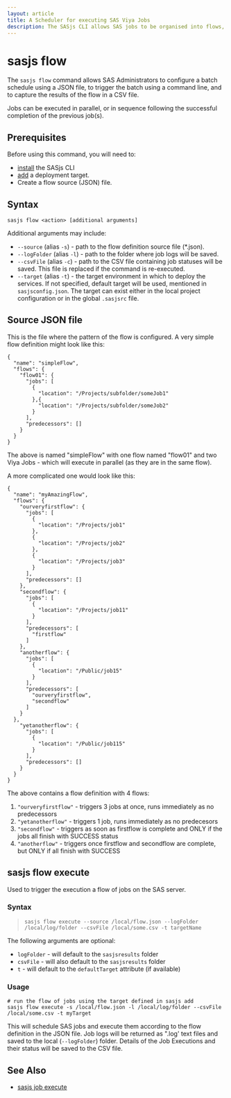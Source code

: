 ```yaml
---
layout: article
title: A Scheduler for executing SAS Viya Jobs
description: The SASjs CLI allows SAS jobs to be organised into flows, and executed in parallel or sequentially.  The schedule stops in case of warning or error.
---
```


# sasjs flow

The `sasjs flow` command allows SAS Administrators to configure a batch schedule using a JSON file, to trigger the batch using a command line, and to capture the results of the flow in a CSV file.

Jobs can be executed in parallel, or in sequence following the successful completion of the previous job(s).

## Prerequisites

Before using this command, you will need to:

- [install](/installation) the SASjs CLI
- [add](/add) a deployment target.
- Create a flow source (JSON) file.

## Syntax

```
sasjs flow <action> [additional arguments]
```

Additional arguments may include:

- `--source` (alias `-s`) - path to the flow definition source file (\*.json).
- `--logFolder` (alias `-l`) - path to the folder where job logs will be saved.
- `--csvFile` (alias `-c`) - path to the CSV file containing job statuses will be saved. This file is replaced if the command is re-executed.
- `--target` (alias `-t`) - the target environment in which to deploy the services. If not specified, default target will be used, mentioned in `sasjsconfig.json`. The target can exist either in the local project configuration or in the global `.sasjsrc` file.

## Source JSON file

This is the file where the pattern of the flow is configured. A very simple flow definition might look like this:

```
{
  "name": "simpleFlow",
  "flows": {
    "flow01": {
      "jobs": [
        {
          "location": "/Projects/subfolder/someJob1"
        },{
          "location": "/Projects/subfolder/someJob2"
        }
      ],
      "predecessors": []
    }
  }
}
```

The above is named "simpleFlow" with one flow named "flow01" and two Viya Jobs - which will execute in parallel (as they are in the same flow).

A more complicated one would look like this:

```
{
  "name": "myAmazingFlow",
  "flows": {
    "ourveryfirstflow": {
      "jobs": [
        {
          "location": "/Projects/job1"
        },
        {
          "location": "/Projects/job2"
        },
        {
          "location": "/Projects/job3"
        }
      ],
      "predecessors": []
    },
    "secondflow": {
      "jobs": [
        {
          "location": "/Projects/job11"
        }
      ],
      "predecessors": [
        "firstflow"
      ]
    },
    "anotherflow": {
      "jobs": [
        {
          "location": "/Public/job15"
        }
      ],
      "predecessors": [
        "ourveryfirstflow",
        "secondflow"
      ]
    }
  },
    "yetanotherflow": {
      "jobs": [
        {
          "location": "/Public/job115"
        }
      ],
      "predecessors": []
    }
  }
}
```

The above contains a flow definition with 4 flows:

1. `"ourveryfirstflow"` - triggers 3 jobs at once, runs immediately as no predecessors
2. `"yetanotherflow"` - triggers 1 job, runs immediately as no predecesors
3. `"secondflow"` - triggers as soon as firstflow is complete and ONLY if the jobs all finish with SUCCESS status
4. `"anotherflow"` - triggers once firstflow and secondflow are complete, but ONLY if all finish with SUCCESS

## sasjs flow execute

Used to trigger the execution a flow of jobs on the SAS server.

### Syntax

> `sasjs flow execute --source /local/flow.json --logFolder /local/log/folder --csvFile /local/some.csv -t targetName`

The following arguments are optional:

* `logFolder` - will default to the `sasjsresults` folder
* `csvFile` - will also default to the `sasjsresults` folder
* `t` - will default to the `defaultTarget` attribute (if available)

### Usage

```
# run the flow of jobs using the target defined in sasjs add
sasjs flow execute -s /local/flow.json -l /local/log/folder --csvFile /local/some.csv -t myTarget
```

This will schedule SAS jobs and execute them according to the flow definition in the JSON file. Job logs will be returned as ".log' text files and saved to the local (`--logFolder`) folder. Details of the Job Executions and their status will be saved to the CSV file.

## See Also

- [sasjs job execute](/#sasjs-job-execute)

